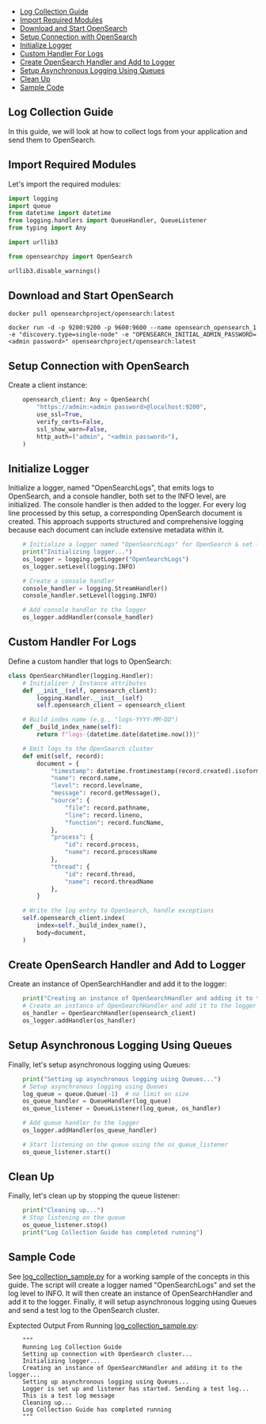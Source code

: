 - [Log Collection Guide](#log-collection-guide)
- [Import Required Modules](#import-required-modules)
- [Download and Start OpenSearch](#download-and-start-opensearch)
- [Setup Connection with OpenSearch](#setup-connection-with-opensearch)
- [Initialize Logger](#initialize-logger)
- [Custom Handler For Logs](#custom-handler-for-logs)
- [Create OpenSearch Handler and Add to Logger](#create-opensearch-handler-and-add-to-logger)
- [Setup Asynchronous Logging Using Queues](#setup-asynchronous-logging-using-queues)
- [Clean Up](#clean-up)
- [Sample Code](#sample-code)


## Log Collection Guide
In this guide, we will look at how to collect logs from your application and send them to OpenSearch.

## Import Required Modules
Let's import the required modules:

```python
import logging
import queue
from datetime import datetime
from logging.handlers import QueueHandler, QueueListener
from typing import Any

import urllib3

from opensearchpy import OpenSearch

urllib3.disable_warnings()
```

## Download and Start OpenSearch
```
docker pull opensearchproject/opensearch:latest
```

```
docker run -d -p 9200:9200 -p 9600:9600 --name opensearch_opensearch_1 -e "discovery.type=single-node" -e "OPENSEARCH_INITIAL_ADMIN_PASSWORD=<admin password>" opensearchproject/opensearch:latest 
```

## Setup Connection with OpenSearch

Create a client instance:
```python
    opensearch_client: Any = OpenSearch(
        "https://admin:<admin password>@localhost:9200",
        use_ssl=True,
        verify_certs=False,
        ssl_show_warn=False,
        http_auth=("admin", "<admin password>"),
    )
```

## Initialize Logger
Initialize a logger, named "OpenSearchLogs", that emits logs to OpenSearch, and a console handler, both set to the INFO level, are initialized. The console handler is then added to the logger. For every log line processed by this setup, a corresponding OpenSearch document is created. This approach supports structured and comprehensive logging because each document can include extensive metadata within it.

```python
    # Initialize a logger named "OpenSearchLogs" for OpenSearch & set log level to INFO
    print("Initializing logger...")
    os_logger = logging.getLogger("OpenSearchLogs")
    os_logger.setLevel(logging.INFO)

    # Create a console handler
    console_handler = logging.StreamHandler()
    console_handler.setLevel(logging.INFO)

    # Add console handler to the logger
    os_logger.addHandler(console_handler)
```

## Custom Handler For Logs
Define a custom handler that logs to OpenSearch:

```python
class OpenSearchHandler(logging.Handler):
    # Initializer / Instance attributes
    def __init__(self, opensearch_client):
        logging.Handler.__init__(self)
        self.opensearch_client = opensearch_client

    # Build index name (e.g., "logs-YYYY-MM-DD")
    def _build_index_name(self):
        return f"logs-{datetime.date(datetime.now())}"

    # Emit logs to the OpenSearch cluster
	def emit(self, record):
        document = {
            "timestamp": datetime.fromtimestamp(record.created).isoformat(),
            "name": record.name,
            "level": record.levelname,
            "message": record.getMessage(),
            "source": {
                "file": record.pathname,
                "line": record.lineno,
                "function": record.funcName,
            },
            "process": {
                "id": record.process,
                "name": record.processName
            },
            "thread": {
                "id": record.thread,
                "name": record.threadName
            },
        }

    # Write the log entry to OpenSearch, handle exceptions
    self.opensearch_client.index(
        index=self._build_index_name(),
        body=document,
    )
```

## Create OpenSearch Handler and Add to Logger
Create an instance of OpenSearchHandler and add it to the logger:

```python
    print("Creating an instance of OpenSearchHandler and adding it to the logger...")
    # Create an instance of OpenSearchHandler and add it to the logger
    os_handler = OpenSearchHandler(opensearch_client)
    os_logger.addHandler(os_handler)
```

## Setup Asynchronous Logging Using Queues
Finally, let's setup asynchronous logging using Queues:

```python
    print("Setting up asynchronous logging using Queues...")
    # Setup asynchronous logging using Queues
    log_queue = queue.Queue(-1)  # no limit on size
    os_queue_handler = QueueHandler(log_queue)
    os_queue_listener = QueueListener(log_queue, os_handler)

    # Add queue handler to the logger
    os_logger.addHandler(os_queue_handler)

    # Start listening on the queue using the os_queue_listener
    os_queue_listener.start()
```

## Clean Up
Finally, let's clean up by stopping the queue listener:

```python
    print("Cleaning up...")
    # Stop listening on the queue
    os_queue_listener.stop()
    print("Log Collection Guide has completed running")
```

## Sample Code
See [log_collection_sample.py](/samples/logging/log_collection_sample.py) for a working sample of the concepts in this guide. The script will create a logger named "OpenSearchLogs" and set the log level to INFO. It will then create an instance of OpenSearchHandler and add it to the logger. Finally, it will setup asynchronous logging using Queues and send a test log to the OpenSearch cluster.

Exptected Output From Running [log_collection_sample.py](/samples/logging/log_collection_sample.py):

```
    """
    Running Log Collection Guide
    Setting up connection with OpenSearch cluster...
    Initializing logger...
    Creating an instance of OpenSearchHandler and adding it to the logger...
    Setting up asynchronous logging using Queues...
    Logger is set up and listener has started. Sending a test log...
    This is a test log message
    Cleaning up...
    Log Collection Guide has completed running
    """
```